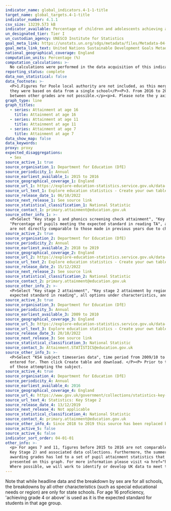 ```yaml
---
indicator_name: global_indicators.4-1-1-title
target_name: global_targets.4-1-title
indicator_number: 4.1.1
csv_size: 13239.573 kB
indicator_available: Percentage of children and adolescents achieving at least the expected proficiency level in English and Mathematics at ages 7, 11 and 16
un_designated_tier: Tier I
un_custodian_agency: UNESCO Institute for Statistics 
goal_meta_link: https://unstats.un.org/sdgs/metadata/files/Metadata-04-01-01.pdf
goal_meta_link_text: United Nations Sustainable Development Goals Metadata (PDF 4.0 MB)
national_geographical_coverage: England
computation_units: Percentage (%)
computation_calculations: >-
  No calculations were performed in the data acquisition of this indicator as appropriate data was readily available in the final format specified by this indicator. For insight into the details of potential calculations please refer to the original source metadata or source contact.
reporting_status: complete
data_non_statistical: false
data_footnote: >-
  <P>1.Figures for Poole local authority are not included, as this merged to become Bournemouth, Christchurch and Poole in 2019</P><P>2. Figures for the City of London and the Isles of Scily for attainment at age 7 have been removed due to being suppressed in the source publication, as
  they were based on data from a single school</P><P>3. From 2016 to 2017, new reformed GCSEs were introduced into performance tables and are graded using a new 9-1 scale. A time series comparison can only be shown at agreed anchor points (9-7/A*-A, 9-4/A*-C, 9-1/A*-G) as comparisons
  between other grades are not possible.</p><p>4. Please note the y axis does not go to 100% for ease of visualisation. </p>
graph_type: line
graph_titles:
  - series: Attainment at age 16
    title: Attainment at age 16
  - series: Attainment at age 11
    title: Attainment at age 11
  - series: Attainment at age 7
    title: Attainment at age 7
data_show_map: false
data_keywords:
proxy: proxy
expected_disaggregations:
  - Sex
source_active_1: true
source_organisation_1: Department for Education (DfE)
source_periodicity_1: Annual
source_earliest_available_1: 2015 to 2016
source_geographical_coverage_1: England
source_url_1: https://explore-education-statistics.service.gov.uk/data-tables/key-stage-1-and-phonics-screening-check-attainment
source_url_text_1: Explore education statistics - Create your own tables
source_release_date_1: 06/10/2022
source_next_release_1: See source link
source_statistical_classification_1: National Statistic
source_contact_1: primary.attainment@education.gov.uk
source_other_info_1: >-
  <P>Select "Key stage 1 and phonics screening check attainment", "Key stage 1 attainment by pupil characteristics" OR "Key stage 1 attainment by region and local authority", time period from 2015/16 to 2021/22, "Percentage of pupils meeting the expected standard in mathematics TA" and
  "Percentage of pupils meeting the expected standard in reading TA", all options under pupil characteristics, and all options under gender. Then click Create table and download. </P><P>Attainment at age 7 (Key Stage 1) is based on teacher assessments. Judgements made since 2018 to 2019
  are not directly comparable to those made in previous years due to changes made within the 2018 to 19 teacher assessment frameworks.
source_active_2: true
source_organisation_2: Department for Education (DfE)
source_periodicity_2: Annual
source_earliest_available_2: 2018 to 2019
source_geographical_coverage_2: England
source_url_2: https://explore-education-statistics.service.gov.uk/data-tables/key-stage-2-attainment
source_url_text_2: Explore education statistics - Create your own tables
source_release_date_2: 15/12/2022
source_next_release_2: See source link
source_statistical_classification_2: National Statistic
source_contact_2: primary.attainment@education.gov.uk
source_other_info_2: >-
  <P>Select "Key stage 2 attainment", "Key stage 2 attainment by region, local authority and pupil characteristics", all local authorities and regions, "time period from 2018/19 to 2021/22, "Percentage of pupils meeting the expected standard in maths" and "Percentage of pupils meeting the
  expected standard in reading", all options under characteristics, and all options under gender. Then click Create table and download.
source_active_3: true
source_organisation_3: Department for Education (DfE)
source_periodicity_3: Annual
source_earliest_available_3: 2009 to 2010
source_geographical_coverage_3: England
source_url_3: https://explore-education-statistics.service.gov.uk/data-tables/key-stage-4-performance-revised
source_url_text_3: Explore education statistics - Create your own tables
source_release_date_3: 20/10/2022
source_next_release_3: See source link
source_statistical_classification_3: National Statistic
source_contact_3: Attainment.STATISTICS@education.gov.uk
source_other_info_3: >-
  <P>Select "KS4 subject timeseries data", time period from 2009/10 to 2021/22, "The percentage of pupils achieving the designated grade", all three options under Gender, "94AstarC" under The grade achieved, and "English, "English Language", and "Mathematics" under The subject pupils are
  entered for. Then click Create table and download. </P><P> Prior to the 2018/19 academic year, data is for the 'English' subject. From the 2018/19 academic year data is for the subject 'English Language'. </P><P> Figures used are a percentage of pupils at the end of KS4, not a percentage
  of those attempting the subject.
source_active_4: true
source_organisation_4: Department for Education (DfE)
source_periodicity_4: Annual
source_earliest_available_4: 2016
source_geographical_coverage_4: England
source_url_4: https://www.gov.uk/government/collections/statistics-key-stage-2
source_url_text_4: Statistics: Key Stage 2
source_release_date_4: 13/12/2019
source_next_release_4: Not applicable
source_statistical_classification_4: National Statistic
source_contact_4: primary.attainment@education.gov.uk
source_other_info_4: Since 2018 to 2019 this source has been replaced by  <a href="https://explore-education-statistics.service.gov.uk/find-statistics/key-stage-2-attainment/2021-22">Source 2</a>. 
source_active_5: false
source_active_6: false
indicator_sort_order: 04-01-01
other_info: >-
  <p> For ages 7 and 11, figures before 2015 to 2016 are not comparable to figures from 2015 to 2016 onwards due to a change in assesments. </p><p> In response to the COVID-19 pandemic, the Department for Education cancelled the 2019 to 2020 national curriculum assessments (Key Stage 1 &
  Key Stage 2) and associated data collections. Furthermore, the summer exams were cancelled in 2020. Pupils scheduled to sit GCSE and A/AS level exams in 2020 were awarded either a centre assessment grade or their calculated grade using a model developed by Ofqual. The new method of
  awarding grades has led to a set of pupil attainment statistics that are unlike previous years. As a result the 2019 to 2020 data should not be directly compared to attainment data from previous years for the purposes of measuring changes in student performance and, therefore, are not
  presented on this graph. For more information please visit <a href="https://explore-education-statistics.service.gov.uk/find-statistics/key-stage-4-performance-revised/2019-20">DfE Key Stage 4 2019 to 2020</a></p> This indicator is being used as an approximation of the UN SDG Indicator.
  Where possible, we will work to identify or develop UK data to meet the global indicator specification. This indicator has been identified in collaboration with topic experts.
---
```

Note that while headline data and the breakdown by sex are for all schools, the breakdowns by all other characteristics (such as special educational needs or region) are only for state schools. For age 16 proficiency, 'achieving grade 4 or above' is used as it is the expected standard for students in that age group.